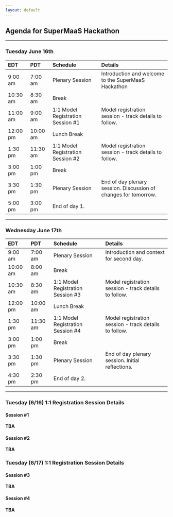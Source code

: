```yaml
---
layout: default
---
```


## Agenda for SuperMaaS Hackathon

---

### Tuesday June 16th

| EDT | PDT | Schedule | Details |
|:---|:---|:----------|:----------|
| 9:00 am | 7:00 am | Plenary Session | Introduction and welcome to the SuperMaaS Hackathon |
| 10:30 am | 8:30 am | Break | |
| 11:00 am | 9:00 am | 1:1 Model Registration Session \#1 | Model registration session - track details to follow. | 
| 12:00 pm | 10:00 am | Lunch Break | |
| 1:30 pm | 11:30 am | 1:1 Model Registration Session \#2 | Model registration session - track details to follow. |
| 3:00 pm | 1:00 pm | Break | |
| 3:30 pm | 1:30 pm | Plenary Session | End of day plenary session.  Discussion of changes for tomorrow. |
| 5:00 pm | 3:00 pm | End of day 1. |

---

### Wednesday June 17th

| EDT | PDT | Schedule | Details |
|:---|:---|:----------|:----------|
| 9:00 am | 7:00 am | Plenary Session | Introduction and context for second day. |
| 10:00 am | 8:00 am | Break | |
| 10:30 am | 8:30 am | 1:1 Model Registration Session \#3 | Model registration session - track details to follow. | 
| 12:00 pm | 10:00 am | Lunch Break | |
| 1:30 pm | 11:30 am | 1:1 Model Registration Session \#4 | Model registration session - track details to follow. |
| 3:00 pm | 1:00 pm | Break | |
| 3:30 pm | 1:30 pm | Plenary Session | End of day plenary session.  Initial reflections. |
| 4:30 pm | 2:30 pm | End of day 2. |

---

### Tuesday (6/16) 1:1 Registration Session Details

#### Session \#1

**TBA**

#### Session \#2

**TBA**

### Tuesday (6/17) 1:1 Registration Session Details

#### Session \#3

**TBA**

#### Session \#4

**TBA**